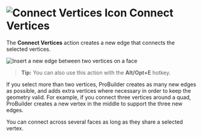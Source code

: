 # ![Connect Vertices Icon](images/icons/Vert_Connect.png) Connect Vertices

The __Connect Vertices__ action creates a new edge that connects the selected vertices.

![Insert a new edge between two vertices on a face](images/ConnectVerts_Example.png)



> **Tip:** You can also use this action with the **Alt/Opt+E** hotkey.

If you select more than two vertices, ProBuilder creates as many new edges as possible, and adds extra vertices where necessary in order to keep the geometry valid. For example, if you connect three vertices around a quad, ProBuilder creates a new vertex in the middle to support the three new edges.

You can connect across several faces as long as they share a selected vertex.